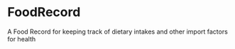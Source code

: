# FoodRecord
A Food Record for keeping track of dietary intakes and other import factors for health
